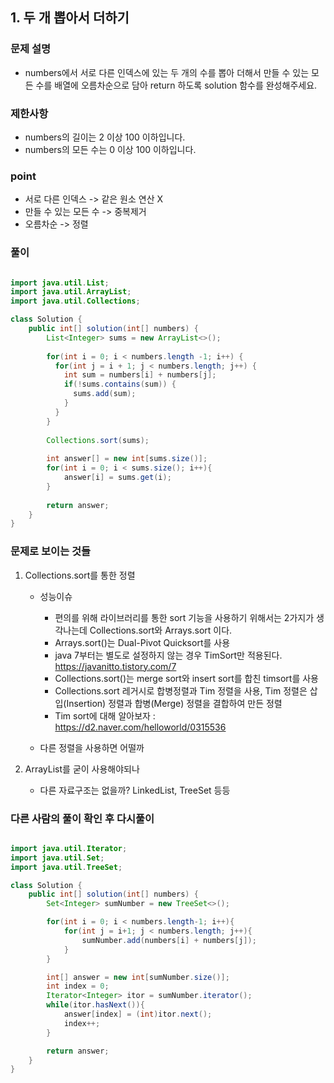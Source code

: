 ## 1. 두 개 뽑아서 더하기 ##

### 문제 설명 ###
  - numbers에서 서로 다른 인덱스에 있는 두 개의 수를 뽑아 더해서 만들 수 있는 모든 수를 배열에 오름차순으로 담아 return 하도록 solution 함수를 완성해주세요.

### 제한사항 ###
  - numbers의 길이는 2 이상 100 이하입니다.
  - numbers의 모든 수는 0 이상 100 이하입니다.

### point ###
  - 서로 다른 인덱스 -> 같은 원소 연산 X
  - 만들 수 있는 모든 수 -> 중복제거
  - 오름차순 -> 정렬

### 풀이 ###

````java

import java.util.List;
import java.util.ArrayList;
import java.util.Collections;

class Solution {
    public int[] solution(int[] numbers) {
        List<Integer> sums = new ArrayList<>();
        
        for(int i = 0; i < numbers.length -1; i++) {
          for(int j = i + 1; j < numbers.length; j++) {
            int sum = numbers[i] + numbers[j];
            if(!sums.contains(sum)) {
              sums.add(sum);
            }
          }
        }
        
        Collections.sort(sums);
        
        int answer[] = new int[sums.size()];
        for(int i = 0; i < sums.size(); i++){
            answer[i] = sums.get(i);
        }
        
        return answer;
    }
}

````

### 문제로 보이는 것들 ###

1. Collections.sort를 통한 정렬
    - 성능이슈
      + 편의를 위해 라이브러리를 통한 sort 기능을 사용하기 위해서는 2가지가 생각나는데 Collections.sort와 Arrays.sort 이다.
      + Arrays.sort()는 Dual-Pivot Quicksort를 사용
      + java 7부터는 별도로 설정하지 않는 경우 TimSort만 적용된다. https://javanitto.tistory.com/7
      + Collections.sort()는 merge sort와 insert sort를 합친 timsort를 사용
      + Collections.sort 레거시로 합병정렬과 Tim 정렬을 사용, Tim 정렬은 삽입(Insertion) 정렬과 합병(Merge) 정렬을 결합하여 만든 정렬
      + Tim sort에 대해 알아보자 : https://d2.naver.com/helloworld/0315536

    - 다른 정렬을 사용하면 어떨까




2. ArrayList를 굳이 사용해야되나
    - 다른 자료구조는 없을까? LinkedList, TreeSet 등등

### 다른 사람의 풀이 확인 후 다시풀이 ###

````java

import java.util.Iterator;
import java.util.Set;
import java.util.TreeSet;

class Solution {
    public int[] solution(int[] numbers) {
        Set<Integer> sumNumber = new TreeSet<>();

        for(int i = 0; i < numbers.length-1; i++){
            for(int j = i+1; j < numbers.length; j++){
                sumNumber.add(numbers[i] + numbers[j]);
            }
        }

        int[] answer = new int[sumNumber.size()];
        int index = 0;
        Iterator<Integer> itor = sumNumber.iterator();
        while(itor.hasNext()){
            answer[index] = (int)itor.next();
            index++;
        }

        return answer;
    }
}

````
